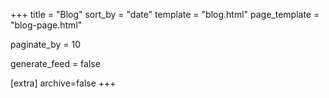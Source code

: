 +++
title = "Blog"
sort_by = "date"
template = "blog.html"
page_template = "blog-page.html"

paginate_by = 10

generate_feed = false

[extra]
archive=false
+++